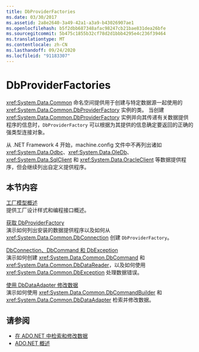 ```yaml
---
title: DbProviderFactories
ms.date: 03/30/2017
ms.assetid: 2a8e2640-3a49-42a1-a3a9-b43026907ae1
ms.openlocfilehash: b5f2dbb687348afac98247cb21bae831dea26bfe
ms.sourcegitcommit: 5b475c1855b32cf78d2d1bbb4295e4c236f39464
ms.translationtype: MT
ms.contentlocale: zh-CN
ms.lasthandoff: 09/24/2020
ms.locfileid: "91183307"
---
```

# <a name="dbproviderfactories"></a>DbProviderFactories

<xref:System.Data.Common> 命名空间提供用于创建与特定数据源一起使用的 <xref:System.Data.Common.DbProviderFactory> 实例的类。 当创建 <xref:System.Data.Common.DbProviderFactory> 实例并向其传递有关数据提供程序的信息时，`DbProviderFactory` 可以根据为其提供的信息确定要返回的正确的强类型连接对象。  
  
 从 .NET Framework 4 开始，machine.config 文件中不再列出诸如 <xref:System.Data.Odbc>、<xref:System.Data.OleDb>、<xref:System.Data.SqlClient> 和 <xref:System.Data.OracleClient> 等数据提供程序，但会继续列出自定义提供程序。  
  
## <a name="in-this-section"></a>本节内容  

 [工厂模型概述](factory-model-overview.md)  
 提供工厂设计样式和编程接口概述。  
  
 [获取 DbProviderFactory](obtaining-a-dbproviderfactory.md)  
 演示如何列出安装的数据提供程序以及如何从 <xref:System.Data.Common.DbConnection> 创建 `DbProviderFactory`。  
  
 [DbConnection、DbCommand 和 DbException](dbconnection-dbcommand-and-dbexception.md)  
 演示如何创建 <xref:System.Data.Common.DbCommand> 和 <xref:System.Data.Common.DbDataReader>，以及如何使用 <xref:System.Data.Common.DbException> 处理数据错误。  
  
 [使用 DbDataAdapter 修改数据](modifying-data-with-a-dbdataadapter.md)  
 演示如何使用 <xref:System.Data.Common.DbCommandBuilder> 和 <xref:System.Data.Common.DbDataAdapter> 检索并修改数据。  
  
## <a name="see-also"></a>请参阅

- [在 ADO.NET 中检索和修改数据](retrieving-and-modifying-data.md)
- [ADO.NET 概述](ado-net-overview.md)
